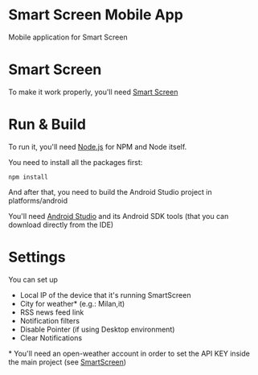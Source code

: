 # Smart Screen Mobile App

Mobile application for Smart Screen

# Smart Screen

To make it work properly, you'll need [Smart Screen](https://github.com/ontech7/smart-screen-app)

# Run & Build

To run it, you'll need [Node.js](https://nodejs.org/) for NPM and Node itself.

You need to install all the packages first:

`npm install`

And after that, you need to build the Android Studio project in platforms/android

You'll need [Android Studio](https://developer.android.com/studio) and its Android SDK tools (that you can download directly from the IDE)

# Settings

You can set up

- Local IP of the device that it's running SmartScreen
- City for weather* (e.g.: Milan,it)
- RSS news feed link
- Notification filters
- Disable Pointer (if using Desktop environment)
- Clear Notifications

&ast; You'll need an open-weather account in order to set the API KEY inside the main project (see [SmartScreen](https://github.com/ontech7/smart-screen-app))